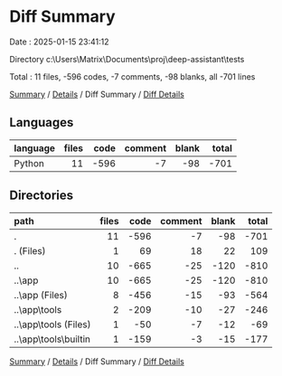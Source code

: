# Diff Summary

Date : 2025-01-15 23:41:12

Directory c:\\Users\\Matrix\\Documents\\proj\\deep-assistant\\tests

Total : 11 files,  -596 codes, -7 comments, -98 blanks, all -701 lines

[Summary](results.md) / [Details](details.md) / Diff Summary / [Diff Details](diff-details.md)

## Languages
| language | files | code | comment | blank | total |
| :--- | ---: | ---: | ---: | ---: | ---: |
| Python | 11 | -596 | -7 | -98 | -701 |

## Directories
| path | files | code | comment | blank | total |
| :--- | ---: | ---: | ---: | ---: | ---: |
| . | 11 | -596 | -7 | -98 | -701 |
| . (Files) | 1 | 69 | 18 | 22 | 109 |
| .. | 10 | -665 | -25 | -120 | -810 |
| ..\\app | 10 | -665 | -25 | -120 | -810 |
| ..\\app (Files) | 8 | -456 | -15 | -93 | -564 |
| ..\\app\\tools | 2 | -209 | -10 | -27 | -246 |
| ..\\app\\tools (Files) | 1 | -50 | -7 | -12 | -69 |
| ..\\app\\tools\\builtin | 1 | -159 | -3 | -15 | -177 |

[Summary](results.md) / [Details](details.md) / Diff Summary / [Diff Details](diff-details.md)
